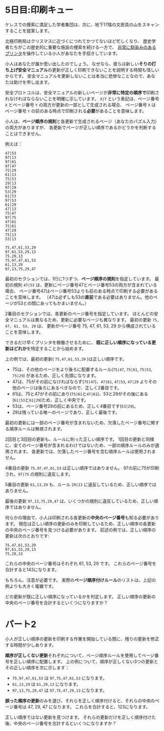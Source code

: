 # 5日目:印刷キュー

ケレスでの捜索に満足した学者集団は、次に、地下17階の文房具の山をスキャンすることを提案します。

北極印刷局はクリスマスに近づくにつれてかつてないほど忙しくなり、
歴史学者たちがこの歴史的に重要な施設の捜索を続ける一方で、
[非常に馴染みのあるプリンタ](../2017/day1.md)を操作している小人があなたを手招きしています。

小人はあなたが誰か思い出したのでしょう。<!-- 超訳 -->
なぜなら、彼らは新しい**そりの打ち上げ安全マニュアル**の更新が正しく印刷できないことを説明する時間も惜しいからです。
安全マニュアルを更新しないことは本当に悲惨なことなので、あなたは助けを申し出ます。

安全プロトコルは、安全マニュアルの新しいページが**非常に特定の順序で**印刷されなければならないことを明確に示しています。
`X|Y` という表記は、ページ番号 `X` とページ番号 `Y` の両方が更新の一部として生成される場合、
ページ番号 `X` はページ番号 `Y` の前のある時点で印刷される**必要**があることを意味します。

小人は、**ページ順序の規則**と各更新で生成されるページ（あなたのパズル入力）の両方がありますが、
各更新でページが正しい順序であるかどうかを判断することはできません。

例えば：

```
47|53
97|13
97|61
97|47
75|29
61|13
75|53
29|13
97|29
53|29
61|53
97|53
61|29
47|13
75|47
97|75
47|61
75|61
47|29
75|13
53|13

75,47,61,53,29
97,61,53,29,13
75,29,13
75,97,47,61,53
61,13,29
97,13,75,29,47
```

最初のセクションでは、1行に1つずつ、**ページ順序の規則**を指定しています。
最初の規則 `47|53` は、更新にページ番号47とページ番号53の両方が含まれている場合、
ページ番号47はページ番号53よりも前のある時点で印刷する必要があることを意味します。
（47は必ずしも53の**直前**である必要はありません。他のページが53との間にあってもかまいません。）

2番目のセクションでは、各更新のページ番号を指定しています。
ほとんどの安全マニュアルは異なるため、更新に必要なページも異なります。
最初の更新 `75, 47, 61, 53, 29` は、
更新がページ番号 75, 47, 61, 53, 29 から構成されていることを意味します。

できるだけ早くプリンタを稼働させるために、
**既に正しい順序になっている更新はどれか**を特定することから始めます。

上の例では、最初の更新( `75,47,61,53,29` )は正しい順序です。

- 75は、その他のページをより後ろに配置するルール(`75|47`, `75|61`, `75|53`, `75|29`) があるため、正しく先頭になります。
- 47は、75がその前になければならず(`75|47`)、`47|61`, `47|53`, `47|29` よりその他のページは後ろにあるべきなので、正しく2番目です。
- 61は、75と47がその前にあり(`75|61`と`47|61`)、53と29がその後にある(`61|53`と`61|29`)ため、正しく中央です。
- 53は、ページ番号29の前にあるため、正しく4番目です(`53|29`)。
- 29は残っている唯一のページであり、正しく最後です。

最初の更新には一部のページ番号が含まれないため、欠落したページ番号に関する順序ルールは無視されます。

2回目と3回目の更新も、ルールに則った正しい順序です。
1回目の更新と同様に、全てのページ番号が含まれるわけではないため、一部の順序ルールのみが適用されます。
各更新では、欠落したページ番号を含む順序ルールは使用されません。

4番目の更新 `75,97,47,61,53` は正しい順序ではありません。
97の前に75が印刷され、`97|75` の規則に違反します。

5番目の更新 `61,13,29`  も、ルール `29|13` に違反しているため、正しい順序ではありません。

最後の更新 `97,13,75,29,47` は、いくつかの規則に違反しているため、正しい順序ではありません。

何らかの理由で、小人は印刷される各更新の**中央のページ番号**も知る必要があります。
現在は正しい順序の更新のみを印刷しているため、正しい順序の各更新の中央のページ番号を見つける必要があります。
前述の例では、正しい順序の更新は次のとおりです:

```
75,47,61,53,29
97,61,53,29,13
75,29,13
```

これらの中央のページ番号はそれぞれ 61, 53, 29 です。
これらのページ番号を合計すると143になります。

もちろん、注意が必要です。
実際の**ページ順序付けルール**のリストは、上記の例よりも大きく複雑です。

どの更新が既に正しい順序になっているかを判定します。
正しい順序の更新の中央のページ番号を合計するといくつになりますか？

# パート2

小人が正しい順序の更新を印刷する作業を開始している間に、残りの更新を修正する時間が少しあります。

**順序が正しくない更新**それぞれについて、ページ順序ルールを使用してページ番号を正しい順序に配置します。
上の例について、順序が正しくない3つの更新とその正しい順序を次に示します：

- `75,97,47,61,53` は `97,75,47,61,53` になります。
- `61,13,29` は `61,29,13` になります。
- `97,13,75,29,47` は `97,75,47,29,13` になります。

**誤った順序の更新**のみを選び、それらを正しく順序付けると、それらの中央のページ番号は 47, 29, 47 になります。
これらを合計すると、123になります。

正しい順序ではない更新を見つけます。
それらの更新だけを正しく順序付けた後、中央のページ番号を合計するといくつになりますか？
